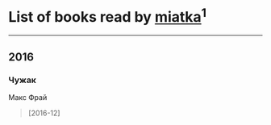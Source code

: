 # List of books read by [miatka](http://vk.com/id35140437)<sup>1</sup>
---

## 2016

### Чужак
Макс Фрай
> [2016-12] 



